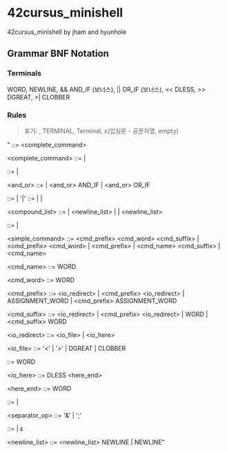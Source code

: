 # 42cursus_minishell
42cursus_minishell by jham and hyunhole


## Grammar BNF Notation

### Terminals

WORD, NEWLINE, && AND_IF (보너스), || OR_IF (보너스), << DLESS, >> DGREAT, >| CLOBBER

### Rules

> 표기: <Variable>, TERMINAL, Terminal, ε(입실론 - 공문자열, empty)

"<start>
::= <complete_command>

<complete_command>
::= <list> <separator>
| <list>

<list>
::= <list> <separator_op> <and_or>
| <and_or>

<and_or>
::= <pipeline>
| <and_or> AND_IF <linebreak> <pipeline>
| <and_or> OR_IF <linebreak> <pipeline>

<pipeline>
::= <command>
| <pipeline>'|' <linebreak> <command>

<command> 
::= <simple_command> 
| <compound_list>  
| <compound_list>  <redirect_list>

<compound_list> 
::= <term> 
| <newline_list> <term> 
| <term> <separator> 
| <newline_list> <term> <separator>

<term> 
::= <term> <separator> <and_or> 
| <and_or>

<simple_command> 
::= <cmd_prefix> <cmd_word> <cmd_suffix> 
| <cmd_prefix> <cmd_word> 
| <cmd_prefix> 
| <cmd_name> <cmd_suffix> 
| <cmd_name>

<cmd_name> 
::= WORD

<cmd_word> 
::= WORD

<cmd_prefix> 
::= <io_redirect> 
| <cmd_prefix> <io_redirect> 
| ASSIGNMENT_WORD 
| <cmd_prefix> ASSIGNMENT_WORD

<cmd_suffix> 
::= <io_redirect> 
| <cmd_prefix> <io_redirect> 
| WORD 
| <cmd_suffix> WORD

<io_redirect>
::= <io_file> 
| <io_here>

<io_file> 
::= '<' <filename> 
| '>' <filename> 
| DGREAT <filename> 
| CLOBBER <filename>

<filename>
::= WORD

<io_here> 
::= DLESS <here_end>

<here_end> 
::= WORD

<separator> 
::= <separator_op> <linebreak> 
| <newline_list>

<separator_op>
::= '&' 
| ';'

<linebreak> 
::= <newline_list> 
| ε

<newline_list> 
::= <newline_list> NEWLINE 
| NEWLINE"
